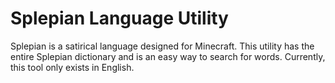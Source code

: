 # Splepian Language Utility
Splepian is a satirical language designed for Minecraft. This utility has the entire Splepian dictionary and is an easy way to search for words. Currently, this tool only exists in English.